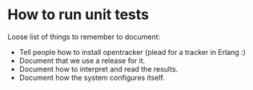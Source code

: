 # How to run unit tests

Loose list of things to remember to document:

* Tell people how to install opentracker
  (plead for a tracker in Erlang :)
* Document that we use a release for it.
* Document how to interpret and read the results.
* Document how the system configures itself.

